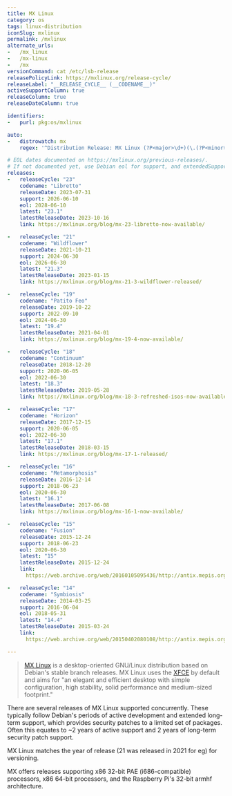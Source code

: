 ```yaml
---
title: MX Linux
category: os
tags: linux-distribution
iconSlug: mxlinux
permalink: /mxlinux
alternate_urls:
-   /mx_linux
-   /mx-linux
-   /mx
versionCommand: cat /etc/lsb-release
releasePolicyLink: https://mxlinux.org/release-cycle/
releaseLabel: "__RELEASE_CYCLE__ (__CODENAME__)"
activeSupportColumn: true
releaseColumn: true
releaseDateColumn: true

identifiers:
-   purl: pkg:os/mxlinux

auto:
-   distrowatch: mx
    regex: '^Distribution Release: MX Linux (?P<major>\d+)(\.(?P<minor>\d+))?$'

# EOL dates documented on https://mxlinux.org/previous-releases/.
# If not documented yet, use Debian eol for support, and extendedSupport for eol.
releases:
-   releaseCycle: "23"
    codename: "Libretto"
    releaseDate: 2023-07-31
    support: 2026-06-10
    eol: 2028-06-10
    latest: "23.1"
    latestReleaseDate: 2023-10-16
    link: https://mxlinux.org/blog/mx-23-libretto-now-available/

-   releaseCycle: "21"
    codename: "Wildflower"
    releaseDate: 2021-10-21
    support: 2024-06-30
    eol: 2026-06-30
    latest: "21.3"
    latestReleaseDate: 2023-01-15
    link: https://mxlinux.org/blog/mx-21-3-wildflower-released/

-   releaseCycle: "19"
    codename: "Patito Feo"
    releaseDate: 2019-10-22
    support: 2022-09-10
    eol: 2024-06-30
    latest: "19.4"
    latestReleaseDate: 2021-04-01
    link: https://mxlinux.org/blog/mx-19-4-now-available/

-   releaseCycle: "18"
    codename: "Continuum"
    releaseDate: 2018-12-20
    support: 2020-06-05
    eol: 2022-06-30
    latest: "18.3"
    latestReleaseDate: 2019-05-28
    link: https://mxlinux.org/blog/mx-18-3-refreshed-isos-now-available/

-   releaseCycle: "17"
    codename: "Horizon"
    releaseDate: 2017-12-15
    support: 2020-06-05
    eol: 2022-06-30
    latest: "17.1"
    latestReleaseDate: 2018-03-15
    link: https://mxlinux.org/blog/mx-17-1-released/

-   releaseCycle: "16"
    codename: "Metamorphosis"
    releaseDate: 2016-12-14
    support: 2018-06-23
    eol: 2020-06-30
    latest: "16.1"
    latestReleaseDate: 2017-06-08
    link: https://mxlinux.org/blog/mx-16-1-now-available/

-   releaseCycle: "15"
    codename: "Fusion"
    releaseDate: 2015-12-24
    support: 2018-06-23
    eol: 2020-06-30
    latest: "15"
    latestReleaseDate: 2015-12-24
    link: 
      https://web.archive.org/web/20160105095436/http://antix.mepis.org/index.php?title=Main_Page

-   releaseCycle: "14"
    codename: "Symbiosis"
    releaseDate: 2014-03-25
    support: 2016-06-04
    eol: 2018-05-31
    latest: "14.4"
    latestReleaseDate: 2015-03-24
    link: 
      https://web.archive.org/web/20150402080108/http://antix.mepis.org/index.php?title=Main_Page

---
```


> [MX Linux](https://mxlinux.org/) is a desktop-oriented GNU/Linux distribution based on Debian's
> stable branch releases. MX Linux uses the [XFCE](https://xfce.org/) by default and aims for "an
> elegant and efficient desktop with simple configuration, high stability, solid performance and
> medium-sized footprint."

There are several releases of MX Linux supported concurrently. These typically follow Debian's
periods of active development and extended long-term support, which provides security patches to a
limited set of packages.  Often this equates to ~2 years of active support and 2 years of long-term
security patch support.

MX Linux matches the year of release (21 was released in 2021 for eg) for versioning.

MX offers releases supporting x86 32-bit PAE (i686-compatible) processors, x86 64-bit processors,
and the Raspberry Pi's 32-bit armhf architecture.

